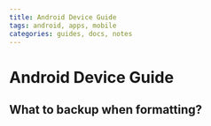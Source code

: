 ```yaml
---
title: Android Device Guide
tags: android, apps, mobile
categories: guides, docs, notes
---
```


# Android Device Guide

## What to backup when formatting?

